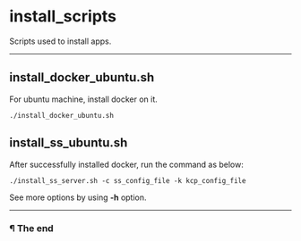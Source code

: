 # install_scripts

Scripts used to install apps.

---

## install_docker_ubuntu.sh

For ubuntu machine, install docker on it.

```
./install_docker_ubuntu.sh
```

## install_ss_ubuntu.sh

After successfully installed docker, run the command as below:

```
./install_ss_server.sh -c ss_config_file -k kcp_config_file
```

See more options by using **-h** option.

---

### ¶ The end

